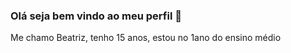 ### Olá seja bem vindo ao meu perfil 🤍
Me chamo Beatriz, tenho 15 anos, estou no 1ano do ensino médio 
